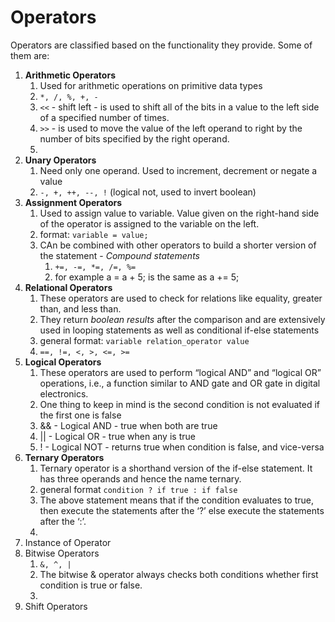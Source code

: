 # Operators

Operators are classified based on the functionality they provide.
Some of them are: 

1. **Arithmetic Operators**
   1. Used for arithmetic operations on primitive data types
   2. `*, /, %, +, -`
   3. `<<` - shift left - is used to shift all of the bits in a value to the left side of a specified number of times.
   4. `>>` - is used to move the value of the left operand to right by the number of bits specified by the right operand.
   5. 
2. **Unary Operators**
   1. Need only one operand. Used to increment, decrement or negate a value
   2. `-, +, ++, --, !` (logical not, used to invert boolean)
3. **Assignment Operators**
   1. Used to assign value to variable. Value given on the right-hand side of the operator is assigned to the variable on the left.
   2. format: ```variable = value;```
   3. CAn be combined with other operators to build a shorter version of the statement - _Compound statements_
      1. `+=, -=, *=, /=, %=`
      2. for example a = a + 5; is the same as a += 5;
4. **Relational Operators**
   1. These operators are used to check for relations like equality, greater than, and less than. 
   2. They return _boolean results_ after the comparison and are extensively used in looping statements as well as conditional if-else statements
   3. general format: ```variable relation_operator value```
   4. `==, !=, <, >, <=, >=`
5. **Logical Operators**
   1. These operators are used to perform “logical AND” and “logical OR” operations, i.e., a function similar to AND gate and OR gate in digital electronics.
   2. One thing to keep in mind is the second condition is not evaluated if the first one is false
   3. && - Logical AND - true when both are true
   4. || - Logical OR - true when any is true
   5. ! - Logical NOT - returns true when condition is false, and vice-versa
6. **Ternary Operators**
   1. Ternary operator is a shorthand version of the if-else statement. It has three operands and hence the name ternary.
   2. general format ```condition ? if true : if false```
   3. The above statement means that if the condition evaluates to true, then execute the statements after the ‘?’ else execute the statements after the ‘:’.
   4. 
7. Instance of Operator
8. Bitwise Operators
   1. `&, ^, |`
   2. The bitwise & operator always checks both conditions whether first condition is true or false.
   3. 
9. Shift Operators

